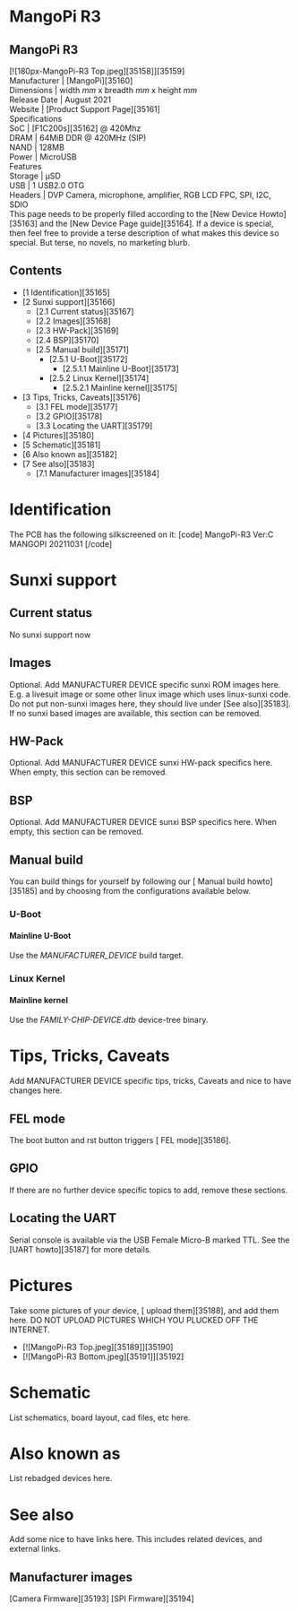 # MangoPi R3
MangoPi R3  
---  
[![180px-MangoPi-R3 Top.jpeg][35158]][35159]  
Manufacturer |  [MangoPi][35160]  
Dimensions |  width _mm_ x breadth _mm_ x height _mm_  
Release Date |  August 2021   
Website |  [Product Support Page][35161]  
Specifications   
SoC |  [F1C200s][35162] @ 420Mhz   
DRAM |  64MiB DDR @ 420MHz (SIP)   
NAND |  128MB   
Power |  MicroUSB   
Features   
Storage |  µSD   
USB |  1 USB2.0 OTG   
Headers |  DVP Camera, microphone, amplifier, RGB LCD FPC, SPI, I2C, SDIO   
This page needs to be properly filled according to the [New Device Howto][35163] and the [New Device Page guide][35164].
If a device is special, then feel free to provide a terse description of what makes this device so special. But terse, no novels, no marketing blurb.
## Contents
  * [1 Identification][35165]
  * [2 Sunxi support][35166]
    * [2.1 Current status][35167]
    * [2.2 Images][35168]
    * [2.3 HW-Pack][35169]
    * [2.4 BSP][35170]
    * [2.5 Manual build][35171]
      * [2.5.1 U-Boot][35172]
        * [2.5.1.1 Mainline U-Boot][35173]
      * [2.5.2 Linux Kernel][35174]
        * [2.5.2.1 Mainline kernel][35175]
  * [3 Tips, Tricks, Caveats][35176]
    * [3.1 FEL mode][35177]
    * [3.2 GPIO][35178]
    * [3.3 Locating the UART][35179]
  * [4 Pictures][35180]
  * [5 Schematic][35181]
  * [6 Also known as][35182]
  * [7 See also][35183]
    * [7.1 Manufacturer images][35184]

# Identification
The PCB has the following silkscreened on it: 
[code] 
    MangoPi-R3 Ver:C
    MANGOPI
    20211031
[/code]
# Sunxi support
## Current status
No sunxi support now 
## Images
Optional. Add MANUFACTURER DEVICE specific sunxi ROM images here. E.g. a livesuit image or some other linux image which uses linux-sunxi code. Do not put non-sunxi images here, they should live under [See also][35183]. If no sunxi based images are available, this section can be removed.
## HW-Pack
Optional. Add MANUFACTURER DEVICE sunxi HW-pack specifics here. When empty, this section can be removed.
## BSP
Optional. Add MANUFACTURER DEVICE sunxi BSP specifics here. When empty, this section can be removed.
## Manual build
You can build things for yourself by following our [ Manual build howto][35185] and by choosing from the configurations available below. 
### U-Boot
#### Mainline U-Boot
Use the _MANUFACTURER_DEVICE_ build target. 
### Linux Kernel
#### Mainline kernel
Use the _FAMILY-CHIP-DEVICE.dtb_ device-tree binary. 
# Tips, Tricks, Caveats
Add MANUFACTURER DEVICE specific tips, tricks, Caveats and nice to have changes here.
## FEL mode
The boot button and rst button triggers [ FEL mode][35186]. 
## GPIO
If there are no further device specific topics to add, remove these sections.
## Locating the UART
Serial console is available via the USB Female Micro-B marked TTL. See the [UART howto][35187] for more details. 
# Pictures
Take some pictures of your device, [ upload them][35188], and add them here. DO NOT UPLOAD PICTURES WHICH YOU PLUCKED OFF THE INTERNET.
  * [![MangoPi-R3 Top.jpeg][35189]][35190]
  * [![MangoPi-R3 Bottom.jpeg][35191]][35192]

# Schematic
List schematics, board layout, cad files, etc here.
# Also known as
List rebadged devices here.
# See also
Add some nice to have links here. This includes related devices, and external links.
## Manufacturer images
[Camera Firmware][35193] [SPI Firmware][35194]
